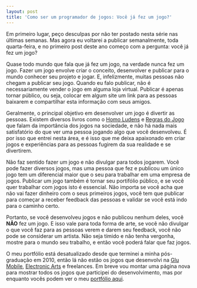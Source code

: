 ```yaml
---
layout: post
title: 'Como ser um programador de jogos: Você já fez um jogo?'
---
```


Em primeiro lugar, peço desculpas por não ter postado nesta série nas últimas semanas. Mas agora eu voltarei a publicar semanalmente, toda quarta-feira, e no primeiro post deste ano começo com a pergunta: você já fez um jogo?

Quase todo mundo que fala que já fez um jogo, na verdade nunca fez um jogo. Fazer um jogo envolve criar o conceito, desenvolver e publicar para o mundo conhecer seu projeto e jogar. E, infelizmente, muitas pessoas não chegam a publicar seu jogo. Quando eu falo publicar, não é necessariamente vender o jogo em alguma loja virtual. Publicar é apenas tornar público, ou seja, colocar em algum site um link para as pessoas baixarem e compartilhar esta informação com seus amigos.

Geralmente, o principal objetivo em desenvolver um jogo é divertir as pessoas. Existem diversos livros como o [Homo Ludens](http://jnsilva.ludicum.org/Huizinga_HomoLudens.pdf "Homo Ludens") e [Regras do Jogo](http://gamedeveloper.com.br/blog/2012/08/15/regras-do-jogo-editora-blucher/ "Regras do Jogo") que falam da importância dos jogos na sociedade, e não há nada mais satisfatório do que ver uma pessoa jogando algo que você desenvolveu. É por isso que entrei nesta área, e é isso que me deixa apaixonado em criar jogos e experiências para as pessoas fugirem da sua realidade e se divertirem.

Não faz sentido fazer um jogo e não divulgar para todos jogarem. Você pode fazer diversos jogos, mas uma pessoa que fez e publicou um único jogo tem um diferencial maior que o seu para trabalhar em uma empresa de jogos. Publicar um jogo também é tornar seu portifólio público, e se você quer trabalhar com jogos isto é essencial. Não importa se você acha que não vai fazer dinheiro com o seus primeiros jogos, você tem que publicar para começar a receber feedback das pessoas e validar se você está indo para o caminho certo.

Portanto, se você desenvolveu jogos e não publicou nenhum deles, você **NÃO** fez um jogo. E isso vale para toda forma de arte, se você não divulgar o que você faz para as pessoas verem e darem seu feedback, você não pode se considerar um artista. Não seja tímido e não tenha vergonha, mostre para o mundo seu trabalho, e então você poderá falar que faz jogos.

O meu portfólio está desatualizado desde que terminei a minha pós-graduação em 2010, então lá não estão os jogos que desenvolvi na [Glu Mobile](http://glu.com "Glu"), [Electronic Arts](http://ea.com "EA") e freelances. Em breve vou montar uma página nova para mostrar todos os jogos que participei do desenvolvimento, mas por enquanto vocês podem ver o meu [portfólio aqui](http://cicanci.com "Portfolio").
